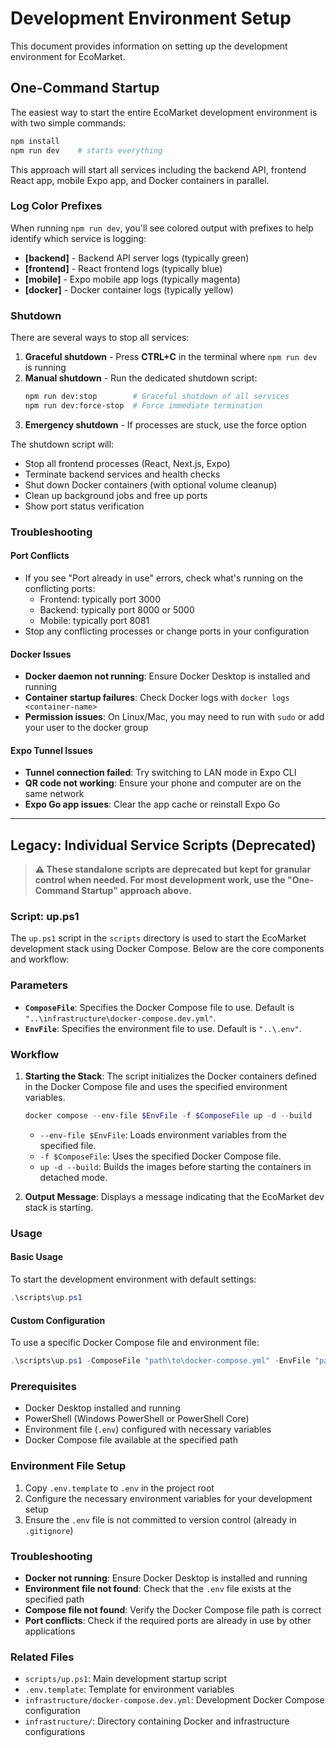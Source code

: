 # Development Environment Setup

This document provides information on setting up the development environment for EcoMarket.

## **One-Command Startup**

The easiest way to start the entire EcoMarket development environment is with two simple commands:

```bash
npm install
npm run dev    # starts everything
```

This approach will start all services including the backend API, frontend React app, mobile Expo app, and Docker containers in parallel.

### Log Color Prefixes

When running `npm run dev`, you'll see colored output with prefixes to help identify which service is logging:

- **[backend]** - Backend API server logs (typically green)
- **[frontend]** - React frontend logs (typically blue)
- **[mobile]** - Expo mobile app logs (typically magenta)
- **[docker]** - Docker container logs (typically yellow)

### Shutdown

There are several ways to stop all services:

1. **Graceful shutdown** - Press **CTRL+C** in the terminal where `npm run dev` is running
2. **Manual shutdown** - Run the dedicated shutdown script:
   ```bash
   npm run dev:stop        # Graceful shutdown of all services
   npm run dev:force-stop  # Force immediate termination
   ```
3. **Emergency shutdown** - If processes are stuck, use the force option

The shutdown script will:
- Stop all frontend processes (React, Next.js, Expo)
- Terminate backend services and health checks
- Shut down Docker containers (with optional volume cleanup)
- Clean up background jobs and free up ports
- Show port status verification

### Troubleshooting

#### Port Conflicts
- If you see "Port already in use" errors, check what's running on the conflicting ports:
  - Frontend: typically port 3000
  - Backend: typically port 8000 or 5000
  - Mobile: typically port 8081
- Stop any conflicting processes or change ports in your configuration

#### Docker Issues
- **Docker daemon not running**: Ensure Docker Desktop is installed and running
- **Container startup failures**: Check Docker logs with `docker logs <container-name>`
- **Permission issues**: On Linux/Mac, you may need to run with `sudo` or add your user to the docker group

#### Expo Tunnel Issues
- **Tunnel connection failed**: Try switching to LAN mode in Expo CLI
- **QR code not working**: Ensure your phone and computer are on the same network
- **Expo Go app issues**: Clear the app cache or reinstall Expo Go

---

## Legacy: Individual Service Scripts (Deprecated)

> **⚠️ These standalone scripts are deprecated but kept for granular control when needed. For most development work, use the "One-Command Startup" approach above.**

### Script: up.ps1

The `up.ps1` script in the `scripts` directory is used to start the EcoMarket development stack using Docker Compose. Below are the core components and workflow:

### Parameters

- **`ComposeFile`**: Specifies the Docker Compose file to use. Default is `"..\infrastructure\docker-compose.dev.yml"`.
- **`EnvFile`**: Specifies the environment file to use. Default is `"..\.env"`.

### Workflow

1. **Starting the Stack**: The script initializes the Docker containers defined in the Docker Compose file and uses the specified environment variables.

   ```powershell
   docker compose --env-file $EnvFile -f $ComposeFile up -d --build
   ```

   - `--env-file $EnvFile`: Loads environment variables from the specified file.
   - `-f $ComposeFile`: Uses the specified Docker Compose file.
   - `up -d --build`: Builds the images before starting the containers in detached mode.

2. **Output Message**: Displays a message indicating that the EcoMarket dev stack is starting.

### Usage

#### Basic Usage

To start the development environment with default settings:

```powershell
.\scripts\up.ps1
```

#### Custom Configuration

To use a specific Docker Compose file and environment file:

```powershell
.\scripts\up.ps1 -ComposeFile "path\to\docker-compose.yml" -EnvFile "path\to\.env"
```

### Prerequisites

- Docker Desktop installed and running
- PowerShell (Windows PowerShell or PowerShell Core)
- Environment file (`.env`) configured with necessary variables
- Docker Compose file available at the specified path

### Environment File Setup

1. Copy `.env.template` to `.env` in the project root
2. Configure the necessary environment variables for your development setup
3. Ensure the `.env` file is not committed to version control (already in `.gitignore`)

### Troubleshooting

- **Docker not running**: Ensure Docker Desktop is installed and running
- **Environment file not found**: Check that the `.env` file exists at the specified path
- **Compose file not found**: Verify the Docker Compose file path is correct
- **Port conflicts**: Check if the required ports are already in use by other applications

### Related Files

- `scripts/up.ps1`: Main development startup script
- `.env.template`: Template for environment variables
- `infrastructure/docker-compose.dev.yml`: Development Docker Compose configuration
- `infrastructure/`: Directory containing Docker and infrastructure configurations
